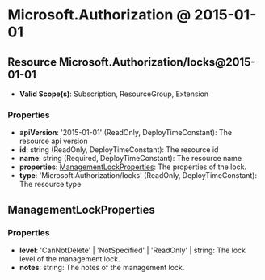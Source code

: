 # Microsoft.Authorization @ 2015-01-01

## Resource Microsoft.Authorization/locks@2015-01-01
* **Valid Scope(s)**: Subscription, ResourceGroup, Extension
### Properties
* **apiVersion**: '2015-01-01' (ReadOnly, DeployTimeConstant): The resource api version
* **id**: string (ReadOnly, DeployTimeConstant): The resource id
* **name**: string (Required, DeployTimeConstant): The resource name
* **properties**: [ManagementLockProperties](#managementlockproperties): The properties of the lock.
* **type**: 'Microsoft.Authorization/locks' (ReadOnly, DeployTimeConstant): The resource type

## ManagementLockProperties
### Properties
* **level**: 'CanNotDelete' | 'NotSpecified' | 'ReadOnly' | string: The lock level of the management lock.
* **notes**: string: The notes of the management lock.

